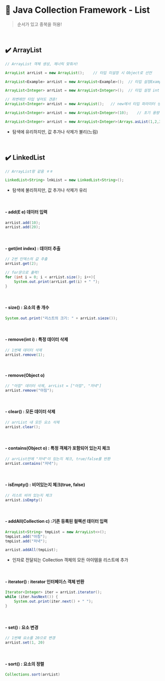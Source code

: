 # 🧋 Java Collection Framework - List

> 순서가 있고 중복을 허용!

<br>

## ✔️ ArrayList

```java
// ArrayList 객체 생성, 제너릭 맞춰서!

ArrayList arrList = new ArrayList();	// 타입 미설정 시 Object로 선언

ArrayList<Example> arrList = new ArrayList<Example>();	// 타입 설정Example 객체만 사용 가능

ArrayList<Integer> arrList = new ArrayList<Integer>();	// 타입 설정 int 타입만 사용 가능

// 좌변에만 타입 넣어도 갠츈!
ArrayList<Integer> arrList = new ArrayList();	// new에서 타입 파라미터 생략 가능

ArrayList<Integer> arrList = new ArrayList<Integer>(10);	// 초기 용량(capacity) 지정	

ArrayList<Integer> arrList = new ArrayList<Integer>(Arrays.asList(1,2,3)); // 생성 시 값 추가!
```

- 탐색에 유리하지만, 값 추가나 삭제가 불리(느림)

<br>

## ✔️ LinkedList

```java
// ArrayList랑 같음 ㅎㅎ

LinkedList<String> lnkList = new LinkedList<String>();
```

- 탐색에 불리하지만, 값 추가나 삭제가 유리



<br>

#### - add(E e) 데이터 입력

```java
arrList.add(10);
arrList.add(20);
```

<br>

#### - get(int index) : 데이터 추출

```java
// 2번 인덱스의 값 추출
arrList.get(2);

// for문으로 출력!
for (int i = 0; i < arrList.size(); i++){
    System.out.print(arrList.get(i) + " ");
}
```

<br>

#### - size() : 요소의 총 개수

```java
System.out.print("리스트의 크기: " + arrList.sieze());
```

<br>

#### - remove(int i) : 특정 데이터 삭제

```java
// 1번째 데이터 삭제
arrList.remove(1);
```

<br>

#### - remove(Object o)

```java
// "아침" 데이터 삭제, arrList = ["아침", "저녁"]
arrList.remove("아침");
```

<br>



#### - clear() : 모든 데이터 삭제

```java
// arrList 내 모든 요소 삭제
arrList.clear();
```

<br>

#### - contains(Object o) : 특정 객체가 포함되어 있는지 체크

```java
// arrList안에 "저녁"이 있는지 체크, true/false를 반환
arrList.contains("저녁");
```

<br>

#### - isEmpty() : 비어있는지 체크(true, false)

```java
// 리스트 비어 있는지 체크
arrList.isEmpty()
```

<br>

#### - addAll(Collection c) :기존 등록된 컬렉션 데이터 입력

```java
ArrayList<String> tmpList = new ArrayList<>();
tmpList.add("아침");
tmpList.add("저녁");

arrList.addAll(tmpList);
```

- 인자로 전달되는 Collection 객체의 모든 아이템을 리스트에 추가

<br>

#### - iterator() : iterator 인터페이스 객체 반환

```java
Iterator<Integer> iter = arrList.iterator();
while (iter.hasNext()) {
    System.out.print(iter.next() + " ");
}
```

<br>

#### - set() : 요소 변경

```java
// 1번째 요소를 20으로 변경
arrList.set(1, 20)
```

<br>

#### - sort() : 요소의 정렬

```java
Collections.sort(arrList)
```





